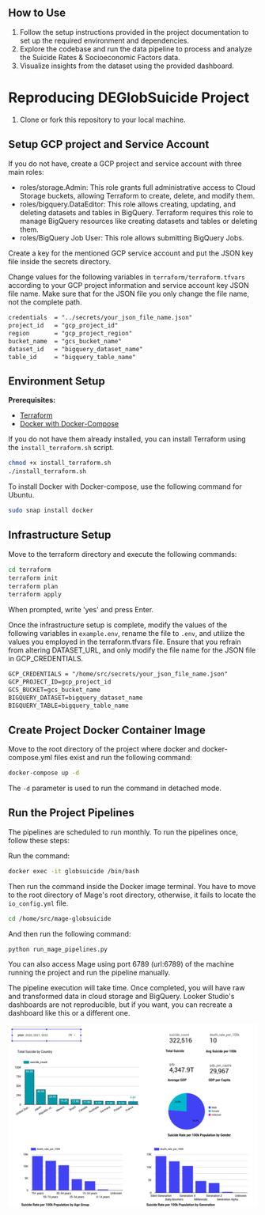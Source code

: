 ## How to Use

1. Follow the setup instructions provided in the project documentation to set up the required environment and dependencies.
2. Explore the codebase and run the data pipeline to process and analyze the Suicide Rates & Socioeconomic Factors data.
3. Visualize insights from the dataset using the provided dashboard.

# Reproducing DEGlobSuicide Project

1. Clone or fork this repository to your local machine.

## Setup GCP project and Service Account

If you do not have, create a GCP project and service account with three main roles:

- roles/storage.Admin: This role grants full administrative access to Cloud Storage buckets, allowing Terraform to create, delete, and modify them.
- roles/bigquery.DataEditor: This role allows creating, updating, and deleting datasets and tables in BigQuery. Terraform requires this role to manage BigQuery resources like creating datasets and tables or deleting them.
- roles/BigQuery Job User: This role allows submitting BigQuery Jobs.

Create a key for the mentioned GCP service account and put the JSON key file inside the secrets directory.

Change values for the following variables in `terraform/terraform.tfvars` according to your GCP project information and service account key JSON file name. Make sure that for the JSON file you only change the file name, not the complete path.

```plaintext
credentials  = "../secrets/your_json_file_name.json"
project_id   = "gcp_project_id"
region       = "gcp_project_region"
bucket_name  = "gcs_bucket_name"
dataset_id   = "bigquery_dataset_name"
table_id     = "bigquery_table_name"
```

## Environment Setup

**Prerequisites:**

- [Terraform](https://developer.hashicorp.com/terraform/install)
- [Docker with Docker-Compose](https://www.docker.com/products/docker-desktop/)

If you do not have them already installed, you can install Terraform using the `install_terraform.sh` script.

```bash
chmod +x install_terraform.sh
./install_terraform.sh
```

To install Docker with Docker-compose, use the following command for Ubuntu.

```bash
sudo snap install docker
```

## Infrastructure Setup

Move to the terraform directory and execute the following commands:

```bash
cd terraform
terraform init
terraform plan
terraform apply
```

When prompted, write 'yes' and press Enter.

Once the infrastructure setup is complete, modify the values of the following variables in `example.env`, rename the file to `.env`, and utilize the values you employed in the terraform.tfvars file. Ensure that you refrain from altering DATASET_URL, and only modify the file name for the JSON file in GCP_CREDENTIALS.

```plaintext
GCP_CREDENTIALS = "/home/src/secrets/your_json_file_name.json"
GCP_PROJECT_ID=gcp_project_id
GCS_BUCKET=gcs_bucket_name
BIGQUERY_DATASET=bigquery_dataset_name
BIGQUERY_TABLE=bigquery_table_name
```

## Create Project Docker Container Image

Move to the root directory of the project where docker and docker-compose.yml files exist and run the following command:

```bash
docker-compose up -d
```

The `-d` parameter is used to run the command in detached mode.

## Run the Project Pipelines

The pipelines are scheduled to run monthly. To run the pipelines once, follow these steps:

Run the command:

```bash
docker exec -it globsuicide /bin/bash
```

Then run the command inside the Docker image terminal. You have to move to the root directory of Mage's root directory, otherwise, it fails to locate the `io_config.yml` file.

```bash
cd /home/src/mage-globsuicide
```


And then run the following command:

```bash
python run_mage_pipelines.py
```

You can also access Mage using port 6789 (url:6789) of the machine running the project and run the pipeline manually.

The pipeline execution will take time. Once completed, you will have raw and transformed data in cloud storage and BigQuery. Looker Studio's dashboards are not reproducible, but if you want, you can recreate a dashboard like this or a different one.

![Dashboard](../img/dashboard.png)
